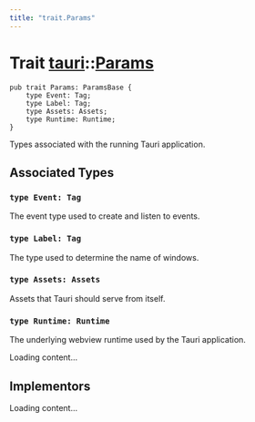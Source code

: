 ```yaml
---
title: "trait.Params"
---
```


# Trait [tauri](/docs/api/rust/tauri/index.html)::​[Params](/docs/api/rust/tauri/)

```
pub trait Params: ParamsBase {
    type Event: Tag;
    type Label: Tag;
    type Assets: Assets;
    type Runtime: Runtime;
}
```

Types associated with the running Tauri application.

## Associated Types

### `type Event: Tag`

The event type used to create and listen to events.

### `type Label: Tag`

The type used to determine the name of windows.

### `type Assets: Assets`

Assets that Tauri should serve from itself.

### `type Runtime: Runtime`

The underlying webview runtime used by the Tauri application.

Loading content...

## Implementors

Loading content...

